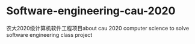 # Software-engineering-cau-2020
农大2020级计算机软件工程项目about cau 2020 computer science to solve software engineering class project
